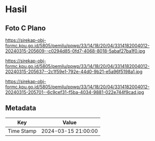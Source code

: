# Hasil

## Foto C Plano

https://sirekap-obj-formc.kpu.go.id/5805/pemilu/ppwp/33/14/18/20/04/3314182004012-20240315-205609--c0294d85-0fd7-4068-8018-5abaf27ba1f0.jpg

https://sirekap-obj-formc.kpu.go.id/5805/pemilu/ppwp/33/14/18/20/04/3314182004012-20240315-205637--2c1f59e1-792e-44d0-9b21-e5a96f5198a1.jpg

https://sirekap-obj-formc.kpu.go.id/5805/pemilu/ppwp/33/14/18/20/04/3314182004012-20240315-205701--6c9cef31-f5ba-4034-9881-022e744f9cad.jpg


## Metadata

| Key        | Value               |
| ---------- | ------------------- |
| Time Stamp | 2024-03-15 21:00:00 |



